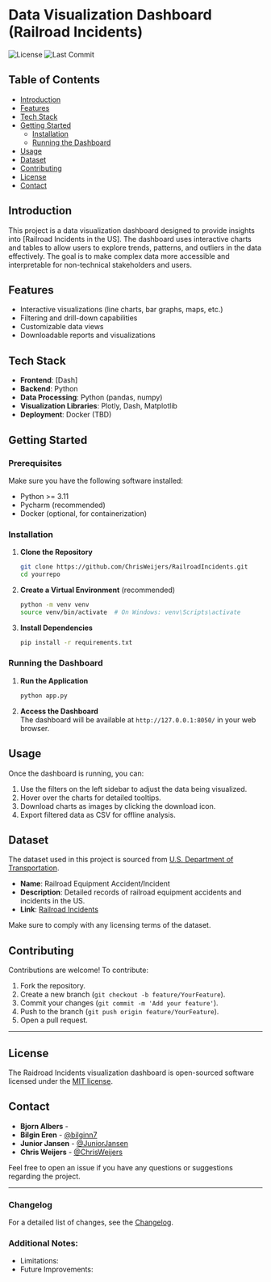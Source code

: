 # Data Visualization Dashboard (Railroad Incidents)

![License](https://img.shields.io/github/license/ChrisWeijers/RailroadIncidents)
![Last Commit](https://img.shields.io/github/last-commit/ChrisWeijers/RailroadIncidents)

## Table of Contents
- [Introduction](#introduction)
- [Features](#features)
- [Tech Stack](#tech-stack)
- [Getting Started](#getting-started)
  - [Installation](#installation)
  - [Running the Dashboard](#running-the-dashboard)
- [Usage](#usage)
- [Dataset](#dataset)
- [Contributing](#contributing)
- [License](#license)
- [Contact](#contact)

## Introduction
This project is a data visualization dashboard designed to provide insights into [Railroad Incidents in the US]. The dashboard uses interactive charts and tables to allow users to explore trends, patterns, and outliers in the data effectively. The goal is to make complex data more accessible and interpretable for non-technical stakeholders and users.

## Features
- Interactive visualizations (line charts, bar graphs, maps, etc.)
- Filtering and drill-down capabilities
- Customizable data views
- Downloadable reports and visualizations

## Tech Stack
- **Frontend**: [Dash]
- **Backend**: Python
- **Data Processing**: Python (pandas, numpy)
- **Visualization Libraries**: Plotly, Dash, Matplotlib
- **Deployment**: Docker (TBD)

## Getting Started

### Prerequisites
Make sure you have the following software installed:
- Python >= 3.11
- Pycharm (recommended)
- Docker (optional, for containerization)

### Installation
1. **Clone the Repository**
    ```sh
    git clone https://github.com/ChrisWeijers/RailroadIncidents.git
    cd yourrepo
    ```
2. **Create a Virtual Environment** (recommended)
    ```sh
    python -m venv venv
    source venv/bin/activate  # On Windows: venv\Scripts\activate
    ```
3. **Install Dependencies**
    ```sh
    pip install -r requirements.txt
    ```

### Running the Dashboard
1. **Run the Application**
    ```sh
    python app.py
    ```
2. **Access the Dashboard**  
   The dashboard will be available at `http://127.0.0.1:8050/` in your web browser.

## Usage
Once the dashboard is running, you can:
1. Use the filters on the left sidebar to adjust the data being visualized.
2. Hover over the charts for detailed tooltips.
3. Download charts as images by clicking the download icon.
4. Export filtered data as CSV for offline analysis.

## Dataset
The dataset used in this project is sourced from [U.S. Department of Transportation](https://data.transportation.gov/).
- **Name**: Railroad Equipment Accident/Incident
- **Description**: Detailed records of railroad equipment accidents and incidents in the US.
- **Link**: [Railroad Incidents](https://data.transportation.gov/Railroads/Railroad-Equipment-Accident-Incident-Source-Data-F/aqxq-n5hy/about_data)

Make sure to comply with any licensing terms of the dataset.

## Contributing
Contributions are welcome! To contribute:
1. Fork the repository.
2. Create a new branch (`git checkout -b feature/YourFeature`).
3. Commit your changes (`git commit -m 'Add your feature'`).
4. Push to the branch (`git push origin feature/YourFeature`).
5. Open a pull request.

---

## License
The Raidroad Incidents visualization dashboard is open-sourced software licensed under the [MIT license](https://github.com/ChrisWeijers/RailroadIncidents/blob/main/LICENSE.md).

## Contact
- **Bjorn Albers** - 
- **Bilgin Eren** - [@bilginn7](https://github.com/bilginn7)
- **Junior Jansen** - [@JuniorJansen](https://github.com/JuniorJansen)
- **Chris Weijers** - [@ChrisWeijers](https://github.com/ChrisWeijers)

Feel free to open an issue if you have any questions or suggestions regarding the project.

---

### Changelog
For a detailed list of changes, see the [Changelog](https://github.com/ChrisWeijers/RailroadIncidents/blob/main/CHANGELOG.md).

### Additional Notes:
- Limitations: 
- Future Improvements: 
